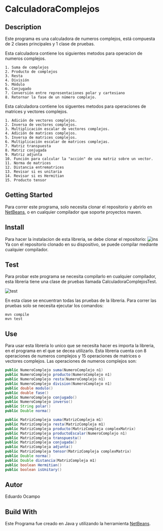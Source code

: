 # CalculadoraComplejos

## Description
Este programa es una calculadora de numeros complejos, está compuesta de 2 clases principales y 1 clase de pruebas.

Esta calculadora contiene los siguientes metodos para operacion de numeros complejos.

	1. Suma de complejos
	2. Producto de complejos
	3. Resta
	4. División
	5. Módulo
	6. Conjugado
	7. Conversión entre representaciones polar y cartesiano
	8. Retornar la fase de un número complejo.

Esta calculadora contiene los siguentes metodos para operaciones de matrices y vectores complejos.

	1. Adición de vectores complejos.
	2. Inversa de vectores complejos.
	3. Multiplicación escalar de vectores complejos.
	4. Adición de matrices complejos.
	5. Inversa de matrices complejos.
	6. Multiplicación escalar de matrices complejas.
	7. Matriz transpuesta
	8. Matriz conjugada
	9. Matriz adjunta
	10. Función para calcular la "acción" de una matriz sobre un vector.
	11. Norma de matrices
	12. Distancia entrematrices
	13. Revisar si es unitaria
	14. Revisar si es Hermitian
	15. Producto tensor
	

## Getting Started
Para correr este programa, solo necesita clonar el repositorio y abrirlo en [NetBeans](https://netbeans.org/), o en cualquier compilador que soporte proyectos maven.

## Install
Para hacer la instalacion de esta libreria, se debe clonar el repositorio:
![ins](https://github.com/eocampo2728/CalculadoraComplejos/blob/master/cap01.PNG?raw=true)
Ya con el repositorio clonado en su dispositivo, se puede compilar mediante cualquier compilador.

## Test
Para probar este programa se necesita compilarlo en cualquier compilador, esta libreria tiene una clase de pruebas llamada CalculadoraComplejosTest.

![test](https://github.com/eocampo2728/CalculadoraComplejos/blob/master/cap02.PNG?raw=true)

En esta clase se encuentran todas las pruebas de la libreria. Para correr las pruebas solo se necesita ejecutar los comandos:
```
mvn compile
mvn test
```

## Use
Para usar esta libreria lo unico que se necesita hacer es importa la libreria, en el programa en el que se decea utilizarlo.
Esta libreria cuenta con 8 operaciones de numeros complejos y 15 operaciones de matrices o vectores complejos.
Las operaciones de numeros complejos son:
```java
public NumeroComplejo suma(NumeroComplejo n1)
public NumeroComplejo producto(NumeroComplejo n1)
public NumeroComplejo resta(NumeroComplejo n1)
public NumeroComplejo division(NumeroComplejo n1)
public double modulo()
public double fase()
public NumeroComplejo conjugado()
public NumeroComplejo inverso()
public String polar()
public Double norma()
```
```java
public MatrizCompleja suma(MatrizCompleja m1)
public MatrizCompleja resta(MatrizCompleja m1)
public MatrizCompleja producto(MatrizCompleja complexMatrix)
public MatrizCompleja productoEscalar(NumeroComplejo n1)
public MatrizCompleja transpuesta()
public MatrizCompleja conjugada()
public MatrizCompleja adjunta()
public MatrizCompleja tensor(MatrizCompleja complexMatrix)
public Double norma()
public Double distancia(MatrizCompleja m1)
public boolean Hermitian()
public boolean isUnitary()
```

## Autor
Eduardo Ocampo

## Build With
Este Programa fue creado en Java y utilizando la herramienta [NetBeans](https://netbeans.org/).

